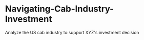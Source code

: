 # Navigating-Cab-Industry-Investment
Analyze the US cab industry to support XYZ's investment decision
